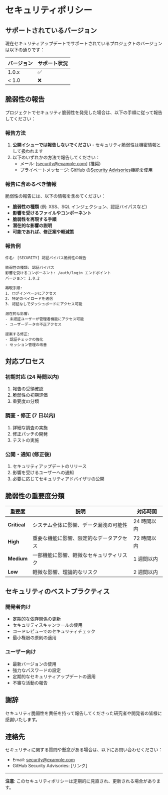 # セキュリティポリシー

## サポートされているバージョン

現在セキュリティアップデートでサポートされているプロジェクトのバージョンは以下の通りです：

| バージョン | サポート状況       |
| ---------- | ------------------ |
| 1.0.x      | :white_check_mark: |
| < 1.0      | :x:                |

## 脆弱性の報告

プロジェクトでセキュリティ脆弱性を発見した場合は、以下の手順に従って報告してください：

### 報告方法

1. **公開イシューでは報告しないでください** - セキュリティ脆弱性は機密情報として扱われます
2. 以下のいずれかの方法で報告してください：
   - メール: [security@example.com] (推奨)
   - プライベートメッセージ: GitHub の[Security Advisories](https://github.com/[username]/[repository]/security/advisories)機能を使用

### 報告に含めるべき情報

脆弱性の報告には、以下の情報を含めてください：

- **脆弱性の種類** (例: XSS、SQL インジェクション、認証バイパスなど)
- **影響を受けるファイルやコンポーネント**
- **脆弱性を再現する手順**
- **潜在的な影響の説明**
- **可能であれば、修正案や軽減策**

### 報告例

```
件名: [SECURITY] 認証バイパス脆弱性の報告

脆弱性の種類: 認証バイパス
影響を受けるコンポーネント: /auth/login エンドポイント
バージョン: 1.0.2

再現手順:
1. ログインページにアクセス
2. 特定のペイロードを送信
3. 認証なしでダッシュボードにアクセス可能

潜在的な影響:
- 未認証ユーザーが管理者機能にアクセス可能
- ユーザーデータの不正アクセス

提案する修正:
- 認証チェックの強化
- セッション管理の改善
```

## 対応プロセス

### 初期対応 (24 時間以内)

1. 報告の受領確認
2. 脆弱性の初期評価
3. 重要度の分類

### 調査・修正 (7 日以内)

1. 詳細な調査の実施
2. 修正パッチの開発
3. テストの実施

### 公開・通知 (修正後)

1. セキュリティアップデートのリリース
2. 影響を受けるユーザーへの通知
3. 必要に応じてセキュリティアドバイザリの公開

## 脆弱性の重要度分類

| 重要度       | 説明                                     | 対応時間    |
| ------------ | ---------------------------------------- | ----------- |
| **Critical** | システム全体に影響、データ漏洩の可能性   | 24 時間以内 |
| **High**     | 重要な機能に影響、限定的なデータアクセス | 72 時間以内 |
| **Medium**   | 一部機能に影響、軽微なセキュリティリスク | 1 週間以内  |
| **Low**      | 軽微な影響、理論的なリスク               | 2 週間以内  |

## セキュリティのベストプラクティス

### 開発者向け

- 定期的な依存関係の更新
- セキュリティスキャンツールの使用
- コードレビューでのセキュリティチェック
- 最小権限の原則の適用

### ユーザー向け

- 最新バージョンの使用
- 強力なパスワードの設定
- 定期的なセキュリティアップデートの適用
- 不審な活動の報告

## 謝辞

セキュリティ脆弱性を責任を持って報告してくださった研究者や開発者の皆様に感謝いたします。

## 連絡先

セキュリティに関する質問や懸念がある場合は、以下にお問い合わせください：

- Email: security@example.com
- GitHub Security Advisories: [リンク]

---

**注意**: このセキュリティポリシーは定期的に見直され、更新される場合があります。
